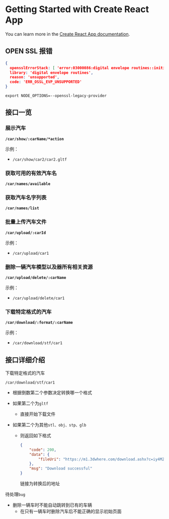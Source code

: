 # Getting Started with Create React App
You can learn more in the [Create React App documentation](https://facebook.github.io/create-react-app/docs/getting-started).



## OPEN SSL 报错

```json
{
  opensslErrorStack: [ 'error:03000086:digital envelope routines::initialization error' ],
  library: 'digital envelope routines',
  reason: 'unsupported',
  code: 'ERR_OSSL_EVP_UNSUPPORTED'
}
```
`export NODE_OPTIONS=--openssl-legacy-provider`



## 接口一览

### 展示汽车

**`/car/show/:carName/*action`**

示例：

- `/car/show/car2/car2.gltf`

### 获取可用的有效汽车名

**`/car/names/available`**

### 获取汽车名字列表

**`/car/names/list`**

### 批量上传汽车文件

**`/car/upload/:carId`**

示例：

- `/car/upload/car1`

### 删除一辆汽车模型以及器所有相关资源

**`/car/upload/delete/:carName`**

示例：

- `/car/upload/delete/car1`

### 下载特定格式的汽车

**`/car/download/:format/:carName`**

示例：

- `/car/download/stf/car1`

## 接口详细介绍

下载特定格式的汽车

`/car/download/stf/car1`

- 根据倒数第二个参数决定转换哪一个格式

- 如果第二个为`gltf`

  - 直接开始下载文件

- 如果第二个为其他`stl、obj、stp、glb`

  - 则返回如下格式
    ```json
    {
        "code": 200,
        "data": {
            "fileUri": "https://m1.3dwhere.com/download.ashx?c=iy4M2S5902J4c70R&s=ae2e91fd42bb178025f6f07df88d6475"
        },
        "msg": "Download successful"
    }
    ```

    链接为转换后的地址



待处理`bug`

- 删除一辆车时不能自动跳转到已有的车辆
  - 在只有一辆车时删除汽车后不能正确的显示初始页面
